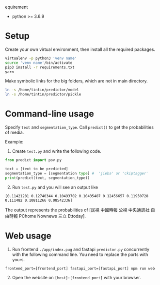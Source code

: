 equirement

* python >= 3.6.9

# Setup

Create your own virtual environment, then install all the required packages.

```sh
virtualenv -p python3 'venv name'
source 'venv name'/bin/activate
pip3 install -r requirements.txt
yarn
```

Make symbolic links for the big folders, which are not in main directory.

```sh
ln -s /home/tintin/predictor/model
ln -s /home/tintin/predictor/pickle
```

# Command-line usage

Specify `text` and `segmentation_type`.  Call `predict()` to get the probabilities of media.

Example:

1. Create `test.py` and write the following code.

```python
from predict import pov.py

text = [text to be predicted]
segmentation_type = [segmentation type] #  'jieba' or 'ckiptagger'
print(predict(text, segmentation_type))
```

2. Run `test.py` and you will see an output like

```
[0.11421281 0.12740344 0.10493702 0.10435487 0.12456657 0.11950728 0.111482 0.10811266 0.08542336]
```

The output represents the probabilities of [民視 中國時報 公視 中央通訊社 自由時報 PChome Nownews 三立 Ettoday].

# Web usage

1.  Run frontend `./app/index.pug` and fastapi `predictor.py` concurrently with the following command line. You need to replace the ports with yours.
```
frontend_port=[frontend_port] fastapi_port=[fastapi_port] npm run web
```

2. Open the website on `[host]:[frontend port]` with your browser.
